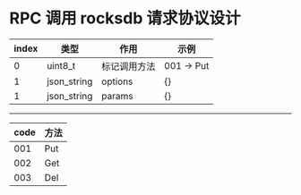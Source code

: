 # RPC 调用 rocksdb 请求协议设计

| index | 类型        | 作用         | 示例       |
| ----- | ----------- | ------------ | ---------- |
| 0     | uint8_t     | 标记调用方法 | 001 -> Put |
| 1     | json_string | options      | {}         |
| 1     | json_string | params       | {}         |

---------

| code | 方法 |
| ---- | ---- |
| 001  | Put  |
| 002  | Get  |
| 003  | Del  |
